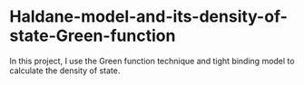 # Haldane-model-and-its-density-of-state-Green-function

In this project, I use the Green function technique and tight binding model to calculate the density of state. 

